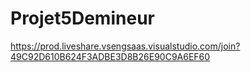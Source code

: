 # Projet5Demineur
https://prod.liveshare.vsengsaas.visualstudio.com/join?49C92D610B624F3ADBE3D8B26E90C9A6EF60

